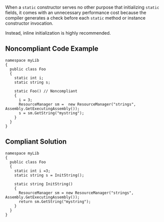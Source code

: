 When a `static` constructor serves no other purpose that initializing `static` fields, it comes with an unnecessary performance cost because the compiler generates a check before each `static` method or instance constructor invocation.
 
Instead, inline initialization is highly recommended.
 
## Noncompliant Code Example

    namespace myLib
    {
      public class Foo
      {
        static int i;
        static string s;
    
        static Foo() // Noncompliant
        {
          i = 3;
          ResourceManager sm =  new ResourceManager("strings", Assembly.GetExecutingAssembly());
          s = sm.GetString("mystring");
        }
      }
    }

## Compliant Solution

    namespace myLib
    {
      public class Foo
      {
        static int i =3;
        static string s = InitString();
    
        static string InitString()
        {
          ResourceManager sm = new ResourceManager("strings", Assembly.GetExecutingAssembly());
          return sm.GetString("mystring");
        }
      }
    }